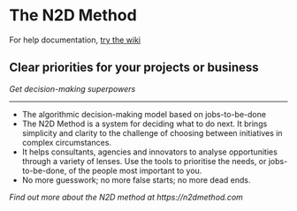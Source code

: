 # The N2D Method

For help documentation, [try the wiki](https://github.com/subsector/n2dmethod/wiki)

## Clear priorities for your projects or business
_Get decision-making superpowers_

***

* The algorithmic decision-making model based on jobs-to-be-done
* The N2D Method is a system for deciding what to do next. It brings simplicity and clarity to the challenge of choosing between initiatives in complex circumstances.
* It helps consultants, agencies and innovators to analyse opportunities through a variety of lenses. Use the tools to prioritise the needs, or jobs-to-be-done, of the people most important to you.
* No more guesswork; no more false starts; no more dead ends.

_Find out more about the N2D method at https://n2dmethod.com_
